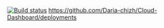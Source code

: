 [![Build status](https://ci.appveyor.com/api/projects/status/yfioaqg8bsa6th3x?svg=true)](https://ci.appveyor.com/project/Daria-chizh/cloud-dashboard)
https://github.com/Daria-chizh/Cloud-Dashboard/deployments
